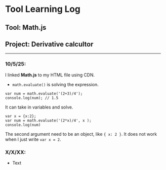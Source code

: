 # Tool Learning Log

## Tool: Math.js

## Project: Derivative calcultor

---

### 10/5/25:
I linked **Math.js** to my HTML file using CDN.
- `math.evaluate()` is solving the expression.
``` JS
var num = math.evaluate('(2+3)/4');
console.log(num); // 1.5
```
It can take in variables and solve.
``` JS
var x = {x:2};
var num = math.evaluate('(2*x)/4', x );
console.log(num)
```
The second argument need to be an object, like `{ x: 2 }`. It does not work when I just write `var x = 2`.








### X/X/XX:
* Text


<!--
* Links you used today (websites, videos, etc)
* Things you tried, progress you made, etc
* Challenges, a-ha moments, etc
* Questions you still have
* What you're going to try next
-->
